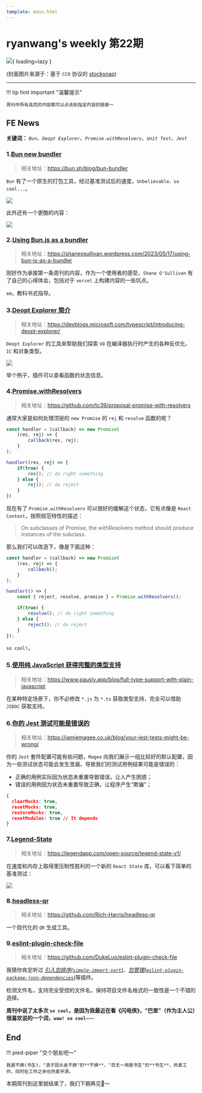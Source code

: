 ```yaml
---
template: main.html
---
```


# ryanwang's weekly 第22期

![](https://to-out-use.oss-cn-hangzhou.aliyuncs.com/common/Eo9GkU.jpg?x-oss-process=image/auto-orient,1/interlace,1/quality,q_90/format,webp){ loading=lazy }


(封面图片来源于：基于 `CC0` 协议的 [stocksnap](https://stocksnap.io/photo/black-alarmclock-TZHYCANBO9))

------

!!! tip hint important "温馨提示"

    周刊中所有高亮的内容都可以点击到指定内容的链接～

## FE News

**关键词：** *`Bun`*、*`Deopt Explorer`*、*`Promise.withResolvers`*、*`Unit Test`*、*`Jest`*

### 1.[Bun new bundler](https://bun.sh/blog/bun-bundler)
>相关地址：https://bun.sh/blog/bun-bundler

`Bun` 有了一个原生的打包工具，经过基准测试后的速度，`Unbelievable，so cool...`。

![](https://to-out-use.oss-cn-hangzhou.aliyuncs.com/common/kWJFWJ.jpg)

此外还有一个更酷的内容：

![](https://to-out-use.oss-cn-hangzhou.aliyuncs.com/common/AUiBLz.png)

### 2.[Using Bun.js as a bundler](https://shaneosullivan.wordpress.com/2023/05/17/using-bun-js-as-a-bundler/)
>相关地址：https://shaneosullivan.wordpress.com/2023/05/17/using-bun-js-as-a-bundler

刚好作为承接第一条周刊的内容，作为一个使用者的感受，`Shane O'Sullivan` 有了自己的心得体会，包括对于 `vercel` 上构建内容的一些坑点。

`em`，教科书式指导。

### 3.[Deopt Explorer 简介](https://devblogs.microsoft.com/typescript/introducing-deopt-explorer/)
>相关地址：https://devblogs.microsoft.com/typescript/introducing-deopt-explorer/

`Deopt Explorer` 的工具来帮助我们探索 `V8` 在编译器执行时产生的各种反优化、`IC` 和对象类型。

![](https://to-out-use.oss-cn-hangzhou.aliyuncs.com/common/AR8neP.png)

举个例子，插件可以查看函数的状态信息。

### 4.[Promise.withResolvers](https://github.com/tc39/proposal-promise-with-resolvers)
>相关地址：https://github.com/tc39/proposal-promise-with-resolvers

通常大家是如何处理顶层的 `new Promise` 的 `rej` 和 `resolve` 函数的呢？

```ts
const handler = (callback) => new Promise(
    (res, rej) => {
        callback(res, rej);
    }
);

handler((res, rej) => {
    if(true) {
        res(); // do right something
    } else {
        rej(); // do reject
    }
})
```

现在有了 `Promise.withResolvers` 可以很好的缓解这个状态，它有点像是 `React Context`，按照规范特性的描述：

>On subclasses of Promise, the withResolvers method should produce instances of the subclass.

那么我们可以改造下，像是下面这种：

```ts
const handler = (callback) => new Promise(
    (res, rej) => {
        callback();
    }
);

handler(() => {
    const { reject, resolve, promise } = Promise.withResolvers();

    if(true) {
        resolve(); // do right something
    } else {
        reject(); // do reject
    }
});
```

`so cool!`。

### 5.[使用纯 JavaScript 获得完整的类型支持](https://www.pausly.app/blog/full-type-support-with-plain-javascript)
>相关地址：https://www.pausly.app/blog/full-type-support-with-plain-javascript

在某种特定场景下，你不必修改 `*.js` 为 `*.ts` 获取类型支持，完全可以借助 `JSDOC` 获取支持。

### 6.[你的 Jest 测试可能是错误的](https://jamiemagee.co.uk/blog/your-jest-tests-might-be-wrong/)
> 相关地址：https://jamiemagee.co.uk/blog/your-jest-tests-might-be-wrong/

你的 `Jest` 套件配置可能有些问题，`Magee` 向我们展示一组比较好的默认配置，因为一些测试状态可能会发生泄漏，导致我们的测试用例结果可能是错误的：
- 正确的用例实际因为状态未重置导致错误，让人产生困惑；
- 错误的用例因为状态未重置导致正确，让程序产生“欺骗”；

```json
{
  clearMocks: true,
  resetMocks: true,
  restoreMocks: true,
  resetModules: true // It depends
}
```

### 7.[Legend-State](https://legendapp.com/open-source/legend-state-v1/)
> 相关地址：https://legendapp.com/open-source/legend-state-v1/

在速度和内存上取得里压制性胜利的一个新的 `React State` 库，可以看下简单的基准测试：

![](https://to-out-use.oss-cn-hangzhou.aliyuncs.com/common/4hFAYQ.jpg)

### 8.[headless-qr](https://github.com/Rich-Harris/headless-qr)
>相关地址：https://github.com/Rich-Harris/headless-qr

一个现代化的 `QR` 生成工具。

### 9.[eslint-plugin-check-file](https://github.com/DukeLuo/eslint-plugin-check-file)
>相关地址：https://github.com/DukeLuo/eslint-plugin-check-file

我猜你肯定听过 [*引入包排序(`simple-import-sort`)*](https://github.com/lydell/eslint-plugin-simple-import-sort)、[*包管理(`eslint-plugin-package-json-dependencies`)*](https://github.com/idan-at/eslint-plugin-package-json-dependencies)等插件。

检测文件名，支持完全受控的文件名，保持项目文件名格式的一致性是一个不错的选择。


**周刊中说了太多次 `so cool`，是因为我最近在看《闪电侠》，“巴里”（作为主人公）很喜欢说的一个词，`waw! so cool~~~`**

## End

!!! pied-piper "交个朋友吧～"

    我是不换(书生)，"浪子回头金不换"的**不换**，"百无一用是书生"的**书生**，热爱工作，同时在工作之余也热爱开源。

本期周刊到这里就结束了，我们下期再见👋～
